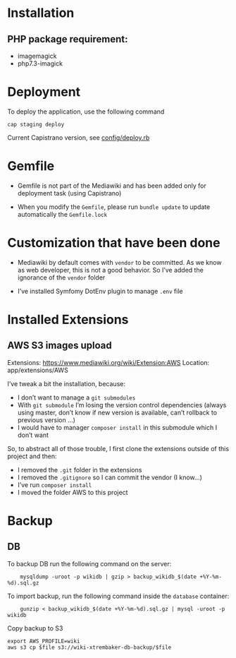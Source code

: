 # Installation

## PHP package requirement:
- imagemagick
- php7.3-imagick

# Deployment

To deploy the application, use the following command

    cap staging deploy
    
Current Capistrano version, see [config/deploy.rb](config/deploy.rb)

# Gemfile

- Gemfile is not part of the Mediawiki and has been added only for deployment task (using Capistrano)

- When you modify the `Gemfile`, please run `bundle update` to update automatically the `Gemfile.lock`

# Customization that have been done

- Mediawiki by default comes with `vendor` to be committed. As we know as web developer, this is not a good behavior.
So I’ve added the ignorance of the `vendor` folder

- I’ve installed Symfomy DotEnv plugin to manage `.env` file

# Installed Extensions

## AWS S3 images upload

Extensions: https://www.mediawiki.org/wiki/Extension:AWS
Location: app/extensions/AWS

I’ve tweak a bit the installation, because:
- I don’t want to manage a `git submodules`
- With `git submodule` I’m losing the version control dependencies (always using master, don’t know if new version is available, can’t rollback to previous version ...)
- I would have to manager `composer install` in this submodule which I don’t want

So, to abstract all of those trouble, I first clone the extensions outside of this project and then:
- I removed the `.git` folder in the extensions
- I removed the `.gitignore` so I can commit the vendor (I know...)
- I’ve run `composer install`
- I moved the folder AWS to this project

# Backup

## DB

To backup DB run the following command on the server:

```
    mysqldump -uroot -p wikidb | gzip > backup_wikidb_$(date +%Y-%m-%d).sql.gz
```

To import backup, run the following command inside the `database` container:

```
    gunzip < backup_wikidb_$(date +%Y-%m-%d).sql.gz | mysql -uroot -p wikidb
```

Copy backup to S3

```
export AWS_PROFILE=wiki
aws s3 cp $file s3://wiki-xtrembaker-db-backup/$file
```